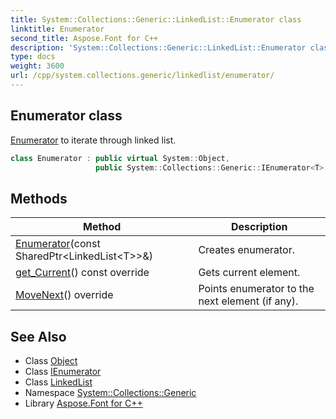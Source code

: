 ```yaml
---
title: System::Collections::Generic::LinkedList::Enumerator class
linktitle: Enumerator
second_title: Aspose.Font for C++
description: 'System::Collections::Generic::LinkedList::Enumerator class. Enumerator to iterate through linked list in C++.'
type: docs
weight: 3600
url: /cpp/system.collections.generic/linkedlist/enumerator/
---
```

## Enumerator class


[Enumerator](./) to iterate through linked list.

```cpp
class Enumerator : public virtual System::Object,
                   public System::Collections::Generic::IEnumerator<T>
```

## Methods

| Method | Description |
| --- | --- |
| [Enumerator](./enumerator/)(const SharedPtr\<LinkedList\<T\>\>\&) | Creates enumerator. |
| [get_Current](./get_current/)() const override | Gets current element. |
| [MoveNext](./movenext/)() override | Points enumerator to the next element (if any). |
## See Also

* Class [Object](../../../system/object/)
* Class [IEnumerator](../../ienumerator/)
* Class [LinkedList](../)
* Namespace [System::Collections::Generic](../../)
* Library [Aspose.Font for C++](../../../)
